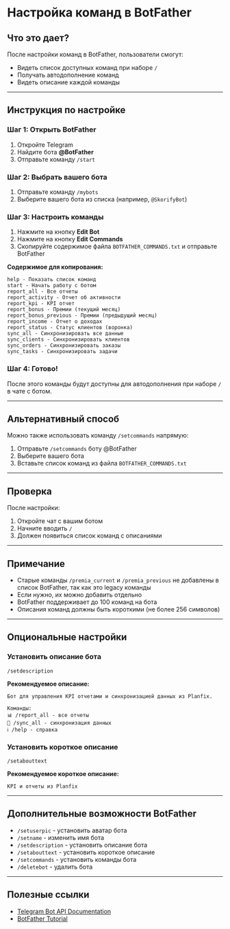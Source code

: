 # Настройка команд в BotFather

## Что это дает?

После настройки команд в BotFather, пользователи смогут:
- Видеть список доступных команд при наборе `/`
- Получать автодополнение команд
- Видеть описание каждой команды

---

## Инструкция по настройке

### Шаг 1: Открыть BotFather

1. Откройте Telegram
2. Найдите бота **@BotFather**
3. Отправьте команду `/start`

### Шаг 2: Выбрать вашего бота

1. Отправьте команду `/mybots`
2. Выберите вашего бота из списка (например, `@SkorifyBot`)

### Шаг 3: Настроить команды

1. Нажмите на кнопку **Edit Bot**
2. Нажмите на кнопку **Edit Commands**
3. Скопируйте содержимое файла `BOTFATHER_COMMANDS.txt` и отправьте BotFather

**Содержимое для копирования:**

```
help - Показать список команд
start - Начать работу с ботом
report_all - Все отчеты
report_activity - Отчет об активности
report_kpi - KPI отчет
report_bonus - Премии (текущий месяц)
report_bonus_previous - Премии (предыдущий месяц)
report_income - Отчет о доходах
report_status - Статус клиентов (воронка)
sync_all - Синхронизировать все данные
sync_clients - Синхронизировать клиентов
sync_orders - Синхронизировать заказы
sync_tasks - Синхронизировать задачи
```

### Шаг 4: Готово!

После этого команды будут доступны для автодополнения при наборе `/` в чате с ботом.

---

## Альтернативный способ

Можно также использовать команду `/setcommands` напрямую:

1. Отправьте `/setcommands` боту @BotFather
2. Выберите вашего бота
3. Вставьте список команд из файла `BOTFATHER_COMMANDS.txt`

---

## Проверка

После настройки:

1. Откройте чат с вашим ботом
2. Начните вводить `/` 
3. Должен появиться список команд с описаниями

---

## Примечание

- Старые команды `/premia_current` и `/premia_previous` не добавлены в список BotFather, так как это legacy команды
- Если нужно, их можно добавить отдельно
- BotFather поддерживает до 100 команд на бота
- Описания команд должны быть короткими (не более 256 символов)

---

## Опциональные настройки

### Установить описание бота

```
/setdescription
```

**Рекомендуемое описание:**
```
Бот для управления KPI отчетами и синхронизацией данных из Planfix.

Команды:
📊 /report_all - все отчеты
🔄 /sync_all - синхронизация данных
ℹ️ /help - справка
```

### Установить короткое описание

```
/setabouttext
```

**Рекомендуемое короткое описание:**
```
KPI и отчеты из Planfix
```

---

## Дополнительные возможности BotFather

- `/setuserpic` - установить аватар бота
- `/setname` - изменить имя бота
- `/setdescription` - установить описание бота
- `/setabouttext` - установить короткое описание
- `/setcommands` - установить команды бота
- `/deletebot` - удалить бота

---

## Полезные ссылки

- [Telegram Bot API Documentation](https://core.telegram.org/bots)
- [BotFather Tutorial](https://core.telegram.org/bots/features#botfather)

